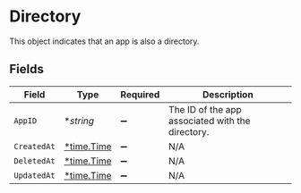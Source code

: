 # Directory

 This object indicates that an app is also a directory.



## Fields

| Field                                              | Type                                               | Required                                           | Description                                        |
| -------------------------------------------------- | -------------------------------------------------- | -------------------------------------------------- | -------------------------------------------------- |
| `AppID`                                            | **string*                                          | :heavy_minus_sign:                                 |  The ID of the app associated with the directory.<br/> |
| `CreatedAt`                                        | [*time.Time](https://pkg.go.dev/time#Time)         | :heavy_minus_sign:                                 | N/A                                                |
| `DeletedAt`                                        | [*time.Time](https://pkg.go.dev/time#Time)         | :heavy_minus_sign:                                 | N/A                                                |
| `UpdatedAt`                                        | [*time.Time](https://pkg.go.dev/time#Time)         | :heavy_minus_sign:                                 | N/A                                                |